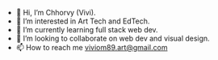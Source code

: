 - 👋 Hi, I’m Chhorvy (Vivi).
- 👀 I’m interested in Art Tech and EdTech.
- 🌱 I’m currently learning full stack web dev.
- 💞️ I’m looking to collaborate on web dev and visual design.
- 📫 How to reach me viviom89.art@gmail.com

<!---
viviom89/viviom89 is a ✨ special ✨ repository because its `README.md` (this file) appears on your GitHub profile.
You can click the Preview link to take a look at your changes.
--->
